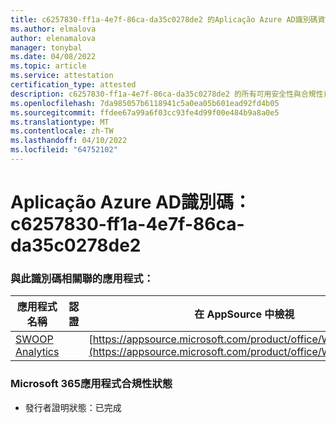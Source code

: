 ```yaml
---
title: c6257830-ff1a-4e7f-86ca-da35c0278de2 的Aplicação Azure AD識別碼資訊
ms.author: elmalova
author: elenamalova
manager: tonybal
ms.date: 04/08/2022
ms.topic: article
ms.service: attestation
certification_type: attested
description: c6257830-ff1a-4e7f-86ca-da35c0278de2 的所有可用安全性與合規性資訊。
ms.openlocfilehash: 7da985057b6118941c5a0ea05b601ead92fd4b05
ms.sourcegitcommit: ffdee67a99a6f03cc93fe4d99f00e484b9a8a0e5
ms.translationtype: MT
ms.contentlocale: zh-TW
ms.lasthandoff: 04/10/2022
ms.locfileid: "64752102"
---
```

# <a name="azure-app-id-c6257830-ff1a-4e7f-86ca-da35c0278de2"></a>Aplicação Azure AD識別碼：c6257830-ff1a-4e7f-86ca-da35c0278de2


### <a name="apps-associated-with-this-id"></a>與此識別碼相關聯的應用程式：
| **應用程式名稱** | **認證** | **在 AppSource 中檢視** |
|--------------|---------------|-----------------------|
| [SWOOP Analytics](../forward/WA200000877.md) |  | [https://appsource.microsoft.com/product/office/WA200000877](https://appsource.microsoft.com/product/office/WA200000877) |

### <a name="microsoft-365-app-compliance-status"></a>Microsoft 365應用程式合規性狀態
- 發行者證明狀態：已完成
